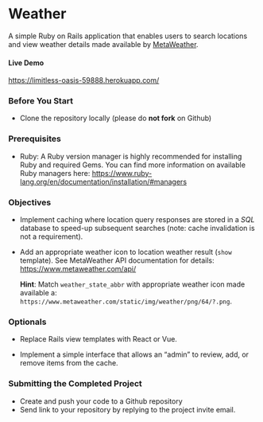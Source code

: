 # Weather

A simple Ruby on Rails application that enables users to search locations and view weather details made available by [MetaWeather](https://www.metaweather.com).

#### Live Demo
<https://limitless-oasis-59888.herokuapp.com/>

### Before You Start

- Clone the repository locally (please do **not fork** on Github)

### Prerequisites

- Ruby: A Ruby version manager is highly recommended for installing Ruby and required Gems. You can find more information on available Ruby managers here: <https://www.ruby-lang.org/en/documentation/installation/#managers>

### Objectives

- Implement caching where location query responses are stored in a *SQL* database to speed-up subsequent searches (note: cache invalidation is not a requirement).

- Add an appropriate weather icon to location weather result (`show` template). See MetaWeather API documentation for details: <https://www.metaweather.com/api/>
    
	**Hint**: Match `weather_state_abbr` with appropriate weather icon made available a: `https://www.metaweather.com/static/img/weather/png/64/?.png`.

### Optionals

- Replace Rails view templates with React or Vue.

- Implement a simple interface that allows an “admin” to review, add, or remove items from the cache.

### Submitting the Completed Project

- Create and push your code to a Github repository
- Send link to your repository by replying to the project invite email.
